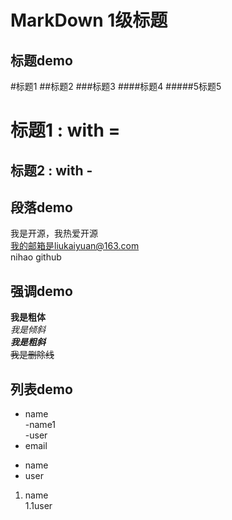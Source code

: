 # MarkDown 1级标题

## 标题demo
#标题1
##标题2
###标题3
####标题4
#####5标题5

标题1 : with = 
===

标题2 : with - 
---


## 段落demo
我是开源，我热爱开源  
    我的邮箱是liukaiyuan@163.com  
    nihao github
    

## 强调demo
**我是粗体**  
*我是倾斜*  
***我是粗斜***  
~~我是删除线~~

## 列表demo

- name  
  -name1  
  -user    
- email


* name  
* user  

1. name  
  1.1user
